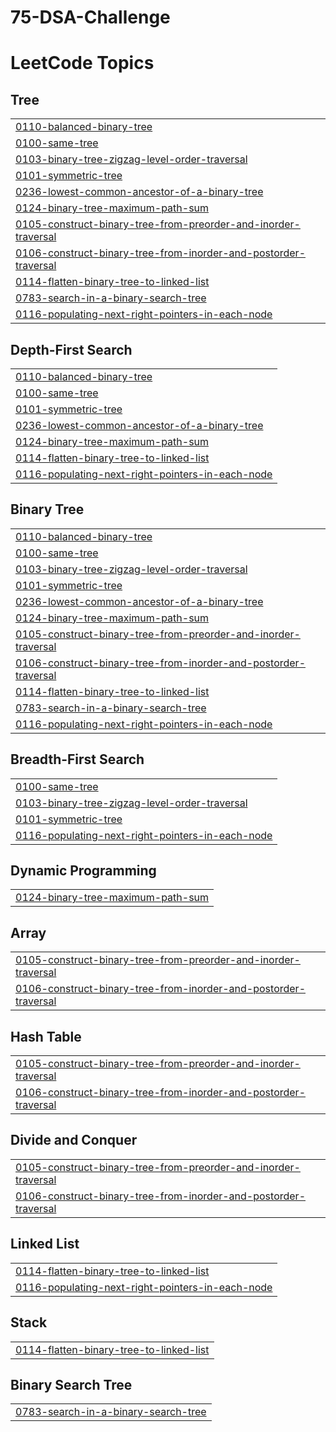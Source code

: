 # 75-DSA-Challenge

<!---LeetCode Topics Start-->
# LeetCode Topics
## Tree
|  |
| ------- |
| [0110-balanced-binary-tree](https://github.com/nareshvishram/75-DSA-Challenge/tree/master/0110-balanced-binary-tree) |
| [0100-same-tree](https://github.com/nareshvishram/75-DSA-Challenge/tree/master/0100-same-tree) |
| [0103-binary-tree-zigzag-level-order-traversal](https://github.com/nareshvishram/75-DSA-Challenge/tree/master/0103-binary-tree-zigzag-level-order-traversal) |
| [0101-symmetric-tree](https://github.com/nareshvishram/75-DSA-Challenge/tree/master/0101-symmetric-tree) |
| [0236-lowest-common-ancestor-of-a-binary-tree](https://github.com/nareshvishram/75-DSA-Challenge/tree/master/0236-lowest-common-ancestor-of-a-binary-tree) |
| [0124-binary-tree-maximum-path-sum](https://github.com/nareshvishram/75-DSA-Challenge/tree/master/0124-binary-tree-maximum-path-sum) |
| [0105-construct-binary-tree-from-preorder-and-inorder-traversal](https://github.com/nareshvishram/75-DSA-Challenge/tree/master/0105-construct-binary-tree-from-preorder-and-inorder-traversal) |
| [0106-construct-binary-tree-from-inorder-and-postorder-traversal](https://github.com/nareshvishram/75-DSA-Challenge/tree/master/0106-construct-binary-tree-from-inorder-and-postorder-traversal) |
| [0114-flatten-binary-tree-to-linked-list](https://github.com/nareshvishram/75-DSA-Challenge/tree/master/0114-flatten-binary-tree-to-linked-list) |
| [0783-search-in-a-binary-search-tree](https://github.com/nareshvishram/75-DSA-Challenge/tree/master/0783-search-in-a-binary-search-tree) |
| [0116-populating-next-right-pointers-in-each-node](https://github.com/nareshvishram/75-DSA-Challenge/tree/master/0116-populating-next-right-pointers-in-each-node) |
## Depth-First Search
|  |
| ------- |
| [0110-balanced-binary-tree](https://github.com/nareshvishram/75-DSA-Challenge/tree/master/0110-balanced-binary-tree) |
| [0100-same-tree](https://github.com/nareshvishram/75-DSA-Challenge/tree/master/0100-same-tree) |
| [0101-symmetric-tree](https://github.com/nareshvishram/75-DSA-Challenge/tree/master/0101-symmetric-tree) |
| [0236-lowest-common-ancestor-of-a-binary-tree](https://github.com/nareshvishram/75-DSA-Challenge/tree/master/0236-lowest-common-ancestor-of-a-binary-tree) |
| [0124-binary-tree-maximum-path-sum](https://github.com/nareshvishram/75-DSA-Challenge/tree/master/0124-binary-tree-maximum-path-sum) |
| [0114-flatten-binary-tree-to-linked-list](https://github.com/nareshvishram/75-DSA-Challenge/tree/master/0114-flatten-binary-tree-to-linked-list) |
| [0116-populating-next-right-pointers-in-each-node](https://github.com/nareshvishram/75-DSA-Challenge/tree/master/0116-populating-next-right-pointers-in-each-node) |
## Binary Tree
|  |
| ------- |
| [0110-balanced-binary-tree](https://github.com/nareshvishram/75-DSA-Challenge/tree/master/0110-balanced-binary-tree) |
| [0100-same-tree](https://github.com/nareshvishram/75-DSA-Challenge/tree/master/0100-same-tree) |
| [0103-binary-tree-zigzag-level-order-traversal](https://github.com/nareshvishram/75-DSA-Challenge/tree/master/0103-binary-tree-zigzag-level-order-traversal) |
| [0101-symmetric-tree](https://github.com/nareshvishram/75-DSA-Challenge/tree/master/0101-symmetric-tree) |
| [0236-lowest-common-ancestor-of-a-binary-tree](https://github.com/nareshvishram/75-DSA-Challenge/tree/master/0236-lowest-common-ancestor-of-a-binary-tree) |
| [0124-binary-tree-maximum-path-sum](https://github.com/nareshvishram/75-DSA-Challenge/tree/master/0124-binary-tree-maximum-path-sum) |
| [0105-construct-binary-tree-from-preorder-and-inorder-traversal](https://github.com/nareshvishram/75-DSA-Challenge/tree/master/0105-construct-binary-tree-from-preorder-and-inorder-traversal) |
| [0106-construct-binary-tree-from-inorder-and-postorder-traversal](https://github.com/nareshvishram/75-DSA-Challenge/tree/master/0106-construct-binary-tree-from-inorder-and-postorder-traversal) |
| [0114-flatten-binary-tree-to-linked-list](https://github.com/nareshvishram/75-DSA-Challenge/tree/master/0114-flatten-binary-tree-to-linked-list) |
| [0783-search-in-a-binary-search-tree](https://github.com/nareshvishram/75-DSA-Challenge/tree/master/0783-search-in-a-binary-search-tree) |
| [0116-populating-next-right-pointers-in-each-node](https://github.com/nareshvishram/75-DSA-Challenge/tree/master/0116-populating-next-right-pointers-in-each-node) |
## Breadth-First Search
|  |
| ------- |
| [0100-same-tree](https://github.com/nareshvishram/75-DSA-Challenge/tree/master/0100-same-tree) |
| [0103-binary-tree-zigzag-level-order-traversal](https://github.com/nareshvishram/75-DSA-Challenge/tree/master/0103-binary-tree-zigzag-level-order-traversal) |
| [0101-symmetric-tree](https://github.com/nareshvishram/75-DSA-Challenge/tree/master/0101-symmetric-tree) |
| [0116-populating-next-right-pointers-in-each-node](https://github.com/nareshvishram/75-DSA-Challenge/tree/master/0116-populating-next-right-pointers-in-each-node) |
## Dynamic Programming
|  |
| ------- |
| [0124-binary-tree-maximum-path-sum](https://github.com/nareshvishram/75-DSA-Challenge/tree/master/0124-binary-tree-maximum-path-sum) |
## Array
|  |
| ------- |
| [0105-construct-binary-tree-from-preorder-and-inorder-traversal](https://github.com/nareshvishram/75-DSA-Challenge/tree/master/0105-construct-binary-tree-from-preorder-and-inorder-traversal) |
| [0106-construct-binary-tree-from-inorder-and-postorder-traversal](https://github.com/nareshvishram/75-DSA-Challenge/tree/master/0106-construct-binary-tree-from-inorder-and-postorder-traversal) |
## Hash Table
|  |
| ------- |
| [0105-construct-binary-tree-from-preorder-and-inorder-traversal](https://github.com/nareshvishram/75-DSA-Challenge/tree/master/0105-construct-binary-tree-from-preorder-and-inorder-traversal) |
| [0106-construct-binary-tree-from-inorder-and-postorder-traversal](https://github.com/nareshvishram/75-DSA-Challenge/tree/master/0106-construct-binary-tree-from-inorder-and-postorder-traversal) |
## Divide and Conquer
|  |
| ------- |
| [0105-construct-binary-tree-from-preorder-and-inorder-traversal](https://github.com/nareshvishram/75-DSA-Challenge/tree/master/0105-construct-binary-tree-from-preorder-and-inorder-traversal) |
| [0106-construct-binary-tree-from-inorder-and-postorder-traversal](https://github.com/nareshvishram/75-DSA-Challenge/tree/master/0106-construct-binary-tree-from-inorder-and-postorder-traversal) |
## Linked List
|  |
| ------- |
| [0114-flatten-binary-tree-to-linked-list](https://github.com/nareshvishram/75-DSA-Challenge/tree/master/0114-flatten-binary-tree-to-linked-list) |
| [0116-populating-next-right-pointers-in-each-node](https://github.com/nareshvishram/75-DSA-Challenge/tree/master/0116-populating-next-right-pointers-in-each-node) |
## Stack
|  |
| ------- |
| [0114-flatten-binary-tree-to-linked-list](https://github.com/nareshvishram/75-DSA-Challenge/tree/master/0114-flatten-binary-tree-to-linked-list) |
## Binary Search Tree
|  |
| ------- |
| [0783-search-in-a-binary-search-tree](https://github.com/nareshvishram/75-DSA-Challenge/tree/master/0783-search-in-a-binary-search-tree) |
<!---LeetCode Topics End-->